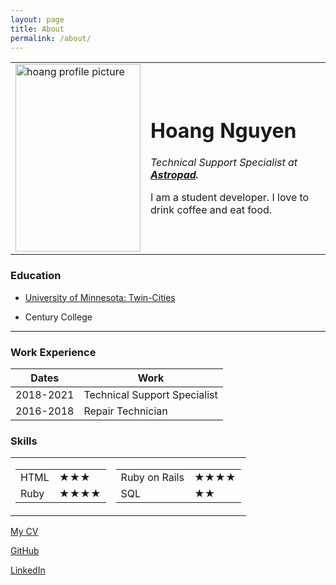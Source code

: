 ```yaml
---
layout: page
title: About
permalink: /about/
---
```


<html lang="en" dir="ltr">
  <body>
    <table cellspacing="20">
      <tr>
        <td><img src="./Images/profile.jpg" alt="hoang profile picture" width="200" height="300"></td>
        <td><h1>Hoang Nguyen</h1>
        <p><em>Technical Support Specialist at <strong><a href="https://astropad.com/">Astropad</a>.</strong></em></p>
        <p>I am a student developer. I love to drink coffee and eat food.</p></td>
      </tr>
    </table>
    <h3>Education</h3>
    <ul>
      <li><p><a href="https://twin-cities.umn.edu/">University of Minnesota: Twin-Cities</a></p></li>
      <li><p>Century College</p></li>
    </ul>
    <hr>
    <h3>Work Experience</h3>
    <table cellspacing="10">
      <thead>
        <tr>
          <th>Dates</th>
          <th>Work</th>
        </tr>
      </thead>
      <tbody>
        <tr>
          <td>2018-2021</td>
          <td>Technical Support Specialist</td>
        </tr>
        <tr>
          <td>2016-2018</td>
          <td>Repair Technician</td>
        </tr>
      </tbody>
    </table>
    <h3>Skills</h3>
    <table>
      <tr>
        <td>
          <table>
            <tr>
              <td>HTML</td>
              <td>★★★</td>
            </tr>
            <tr>
              <td>Ruby</td>
              <td>★★★★</td>
            </tr>
          </table>
        </td>
        <td>
          <table>
            <tr>
              <td>Ruby on Rails</td>
              <td>★★★★</td>
            </tr>
            <tr>
              <td>SQL</td>
              <td>★★</td>
            </tr>
          </table>
        </td>
      </tr>
    </table>
  </body>
</html>

[My CV](./Resume_Hoang_Nguyen.pdf)

[GitHub](https://github.com/nguy1708)

[LinkedIn](https://linkedin.com/in/hoanghuunguyen)

